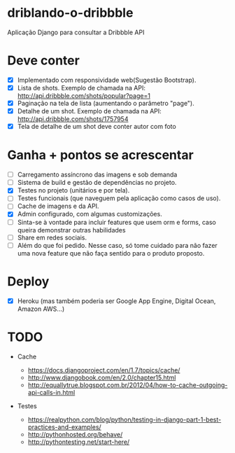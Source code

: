 # driblando-o-dribbble
Aplicação Django para consultar a Dribbble API

Deve conter
======

- [x] Implementado com responsividade web(Sugestão Bootstrap).
- [x] Lista de shots. Exemplo de chamada na API: http://api.dribbble.com/shots/popular?page=1
- [x] Paginação na tela de lista (aumentando o parâmetro "page").
- [x] Detalhe de um shot. Exemplo de chamada na API: http://api.dribbble.com/shots/1757954
- [x] Tela de detalhe de um shot deve conter autor com foto

Ganha + pontos se acrescentar
======

- [ ] Carregamento assíncrono das imagens e sob demanda
- [ ] Sistema de build e gestão de dependências no projeto.
- [x] Testes no projeto (unitários e por tela).
- [ ] Testes funcionais (que naveguem pela aplicação como casos de uso).
- [ ] Cache de imagens e da API.
- [x] Admin configurado, com algumas customizações.
- [ ] Sinta-se à vontade para incluir features que usem orm e forms, caso queira demonstrar outras habilidades
- [ ] Share em redes sociais.
- [ ] Além do que foi pedido. Nesse caso, só tome cuidado para não fazer uma nova feature que não faça sentido para o produto proposto.

Deploy
======

- [x] Heroku (mas também poderia ser Google App Engine, Digital Ocean, Amazon AWS...)

TODO
======
* Cache
  * https://docs.djangoproject.com/en/1.7/topics/cache/
  * http://www.djangobook.com/en/2.0/chapter15.html
  * http://equallytrue.blogspot.com.br/2012/04/how-to-cache-outgoing-api-calls-in.html

* Testes
  * https://realpython.com/blog/python/testing-in-django-part-1-best-practices-and-examples/
  * http://pythonhosted.org/behave/
  * http://pythontesting.net/start-here/ 

